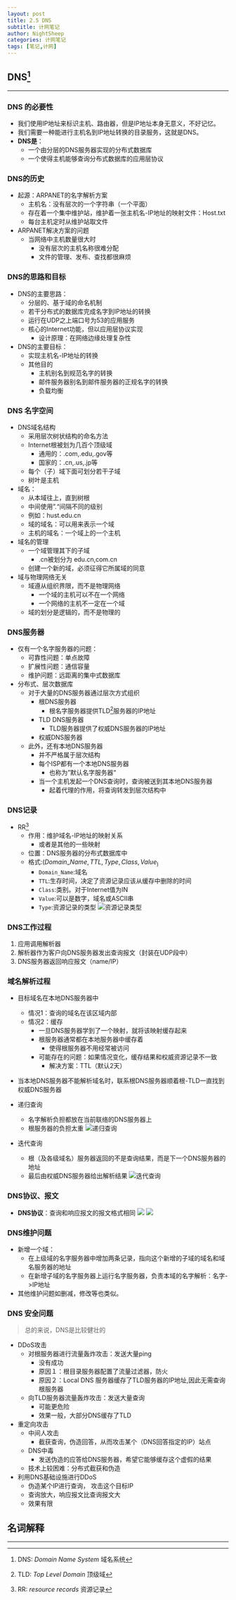 ```yaml
---
layout: post
title: 2.5 DNS
subtitle: 计网笔记
author: NightSheep
categories: 计网笔记
tags: [笔记,计网]
---
```

## DNS[^1]
---

### DNS 的必要性

- 我们使用IP地址来标识主机、路由器，但是IP地址本身无意义，不好记忆。
- 我们需要一种能进行主机名到IP地址转换的目录服务，这就是DNS。
- **DNS是**：
	- 一个由分层的DNS服务器实现的分布式数据库
	- 一个使得主机能够查询分布式数据库的应用层协议

### DNS的历史

- 起源：ARPANET的名字解析方案
	- 主机名：没有层次的一个字符串（一个平面）
	- 存在着一个集中维护站，维护着一张主机名-IP地址的映射文件：Host.txt
	- 每台主机定时从维护站取文件
- ARPANET解决方案的问题
	- 当网络中主机数量很大时
		- 没有层次的主机名称很难分配
		- 文件的管理、发布、查找都很麻烦

### DNS的思路和目标

- DNS的主要思路：
	- 分层的、基于域的命名机制
	- 若干分布式的数据库完成名字到IP地址的转换
	- 运行在UDP之上端口号为53的应用服务
	- 核心的Internet功能，但以应用层协议实现
		- 设计原理：在网络边缘处理复杂性
- DNS的主要目标：
	- 实现主机名-IP地址的转换
	- 其他目的
		- 主机别名到规范名字的转换
		- 邮件服务器别名到邮件服务器的正规名字的转换
		- 负载均衡

### DNS 名字空间

- DNS域名结构
	- 采用层次树状结构的命名方法
	- Internet根被划为几百个顶级域
		- 通用的：.com,.edu,.gov等
		- 国家的：.cn,.us,.jp等
	- 每个（子）域下面可划分若干子域
	- 树叶是主机
- 域名：
	- 从本域往上，直到树根
	- 中间使用”.“间隔不同的级别
	- 例如：hust.edu.cn
	- 域的域名：可以用来表示一个域
	- 主机的域名：一个域上的一个主机
- 域名的管理
	- 一个域管理其下的子域
		- .cn被划分为 edu.cn,com.cn
	- 创建一个新的域，必须征得它所属域的同意
- 域与物理网络无关
	- 域遵从组织界限，而不是物理网络
		- 一个域的主机可以不在一个网络
		- 一个网络的主机不一定在一个域
	- 域的划分是逻辑的，而不是物理的

### DNS服务器

- 仅有一个名字服务器的问题：
	- 可靠性问题：单点故障
	- 扩展性问题：通信容量
	- 维护问题：远距离的集中式数据库
- 分布式、层次数据库
	- 对于大量的DNS服务器通过层次方式组织
		- 根DNS服务器
			- 根名字服务器提供TLD[^2]服务器的IP地址
		- TLD DNS服务器
			- TLD服务器提供了权威DNS服务器的IP地址
		- 权威DNS服务器
	- 此外，还有本地DNS服务器
		- 并不严格属于层次结构
		- 每个ISP都有一个本地DNS服务器
			- 也称为”默认名字服务器“
		- 当一个主机发起一个DNS查询时，查询被送到其本地DNS服务器
			- 起着代理的作用，将查询转发到层次结构中

### DNS记录

- RR[^3]
	- 作用：维护域名-IP地址的映射关系
		- 或者是其他的一些映射
	- 位置：DNS服务器的分布式数据库中
	- 格式:$(Domain\_Name,TTL,Type,Class,Value_)$
		- `Domain_Name`:域名
		- `TTL`:生存时间，决定了资源记录应该从缓存中删除的时间
		- `Class`:类别。对于Internet值为IN
		- `Value`:可以是数字，域名或ASCII串
		- `Type`:资源记录的类型
			![资源记录类型](/assets/images/Snipaste_2023-09-16_20-35-14.png)

### DNS工作过程

1. 应用调用解析器
2. 解析器作为客户向DNS服务器发出查询报文（封装在UDP段中）
3. DNS服务器返回响应报文（name/IP）

### 域名解析过程

- 目标域名在本地DNS服务器中
	- 情况1：查询的域名在该区域内部
	- 情况2：缓存
		- 一旦DNS服务器学到了一个映射，就将该映射缓存起来
		- 根服务器通常都在本地服务器中缓存着
			- 使得根服务器不用经常被访问
		- 可能存在的问题：如果情况变化，缓存结果和权威资源记录不一致
			- 解决方案：TTL（默认2天）
- 当本地DNS服务器不能解析域名时，联系根DNS服务器顺着根-TLD一直找到权威DNS服务器

- 递归查询
	- 名字解析负担都放在当前联络的DNS服务器上
	- 根服务器的负担太重
![递归查询](/assets/images/Snipaste_2023-09-16_20-45-43.png)
- 迭代查询
	- 根（及各级域名）服务器返回的不是查询结果，而是下一个DNS服务器的地址
	- 最后由权威DNS服务器给出解析结果
![迭代查询](Snipaste_2023-09-16_20-49-18.png)

### DNS协议、报文

- **DNS协议**：查询和响应报文的报文格式相同
![](Snipaste_2023-09-16_20-54-44.png)
![](Snipaste_2023-09-16_20-55-07.png)

### DNS维护问题

- 新增一个域：
	- 在上级域的名字服务器中增加两条记录，指向这个新增的子域的域名和域名服务器的地址
	- 在新增子域的名字服务器上运行名字服务器，负责本域的名字解析：名字->IP地址
- 其他维护问题如删减，修改等也类似。

### DNS 安全问题

>总的来说，DNS是比较健壮的

- DDoS攻击
	- 对根服务器进行流量轰炸攻击：发送大量ping
		- 没有成功
		- 原因１：根目录服务器配置了流量过滤器，防火
		- 原因２：Local DNS 服务器缓存了TLD服务器的IP地址,因此无需查询根服务器
	- 向TLD服务器流量轰炸攻击：发送大量查询
		- 可能更危险
		- 效果一般，大部分DNS缓存了TLD
- 重定向攻击
	- 中间人攻击
		- 截获查询，伪造回答，从而攻击某个（DNS回答指定的IP）站点
	- DNS中毒
		- 发送伪造的应答给DNS服务器，希望它能够缓存这个虚假的结果
	- 技术上较困难：分布式截获和伪造
- 利用DNS基础设施进行DDoS
	- 伪造某个IP进行查询， 攻击这个目标IP
	- 查询放大，响应报文比查询报文大
	- 效果有限

## 名词解释
---

[^1]: DNS: *Domain Name System* 域名系统

[^2]: TLD: *Top Level Domain* 顶级域

[^3]: RR: *resource records* 资源记录
